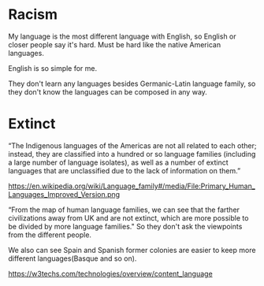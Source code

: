 # Racism

My language is the most different language with English, so English or closer people say it's hard. Must be hard like the native American languages.

English is so simple for me.

<!--
They even don't consider the Korean.

They prefer words starting with J.
-->

They don't learn any languages besides Germanic-Latin language family, so they don't know the languages can be composed in any way.

# Extinct

“The Indigenous languages of the Americas are not all related to each other; instead, they are classified into a hundred or so language families (including a large number of language isolates), as well as a number of extinct languages that are unclassified due to the lack of information on them.”

https://en.wikipedia.org/wiki/Language_family#/media/File:Primary_Human_Languages_Improved_Version.png

“From the map of human language families, we can see that the farther civilizations away from UK and are not extinct, which are more possible to be divided by more language families." So they don't ask the viewpoints from the different people.

We also can see Spain and Spanish former colonies are easier to keep more different languages(Basque and so on).

https://w3techs.com/technologies/overview/content_language